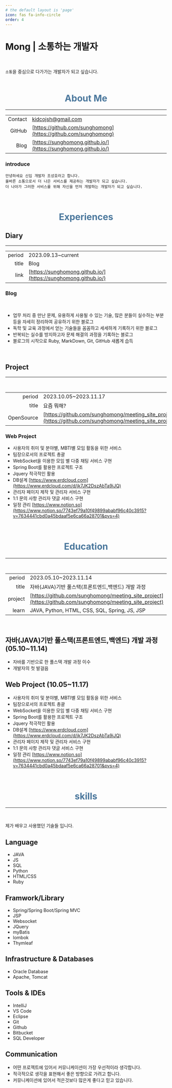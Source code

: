 ```yaml
---
# the default layout is 'page'
icon: fas fa-info-circle
order: 4
---
```


# Mong | 소통하는 개발자

<br>

``소통``을 중심으로 다가가는 개발자가 되고 싶습니다. <br><br>


<center> <h1 style="color: #4a779c;">About Me </h1> </center>
<hr style="color: white;">


|||
|--:|:--|
|Contact|kidcojsh@gmail.com|
|GitHub|[https://github.com/sunghomong](https://github.com/sunghomong)|
|Blog| [https://sunghomong.github.io/](https://sunghomong.github.io/)|

### introduce

```
안녕하세요 신입 개발자 조성호라고 합니다.
올바른 소통으로서 더 나은 서비스를 제공하는 개발자가 되고 싶습니다.
더 나아가 그러한 서비스를 위해 자신을 먼저 개발하는 개발자가 되고 싶습니다. 
```

<br>

<center> <h1 style="color: #4a779c;">Experiences </h1> </center>

## Diary

<hr style="color: white;">

|||
|--:|:--|
|period|2023.09.13~current|
|title|Blog|
|link|[https://sunghomong.github.io/](https://sunghomong.github.io/)|


### Blog

<br>

- 업무 처리 중 만난 문제, 유용하게 사용될 수 있는 기술, 많은 분들이 실수하는 부분 등을 자세히 정리하여 공유하기 위한 블로그
- 독학 및 교육 과정에서 얻는 기술들을 꼼꼼하고 세세하게 기록하기 위한 블로그
- 반복되는 실수를 방지하고자 문제 해결의 과정을 기록하는 블로그
- 블로그의 시작으로 Ruby, MarkDown, Git, GitHub 새롭게 습득

<br>

## Project <br>

<hr style="color: white;"> <br>

|||
|--:|:--|
|period|2023.10.05~2023.11.17|
|title|요즘 뭐해?|
|OpenSource|[https://github.com/sunghomong/meeting_site_project](https://github.com/sunghomong/meeting_site_project)|


### Web Project

- 사용자의 취미 및 분야별, MBTI별 모임 활동을 위한 서비스
- 팀장으로서의 프로젝트 총괄
- WebSocket을 이용한 모임 별 다중 채팅 서비스 구현
- Spring Boot를 활용한 프로젝트 구조
- Jquery 적극적인 활용
- DB설계    [https://www.erdcloud.com](https://www.erdcloud.com/d/jk7JK2DszAbTa9iJQ)
- 관리자 페이지 제작 및 관리자 서비스 구현
- 1:1 문의 사항 관리자 댓글 서비스 구현
- 일정 관리    [https://www.notion.so](https://www.notion.so/7743ef79a10f49899ababf96c40c3915?v=7634441cbd0a45bdaaf5e6ca66a28701&pvs=4)

<br>

<center> <h1 style="color: #4a779c;">Education </h1> </center>
<hr style="color: white;"><br>


|||
|--:|:--|
|period|2023.05.10~2023.11.14|
|title|자바(JAVA)기반 풀스택(프론트엔드,백엔드) 개발 과정|
|project|[https://github.com/sunghomong/meeting_site_project](https://github.com/sunghomong/meeting_site_project)|
|learn|JAVA, Python, HTML, CSS, SQL, Spring, JS, JSP|

<br>

## 자바(JAVA)기반 풀스택(프론트엔드,백엔드) 개발 과정 (05.10~11.14)

- 자바를 기반으로 한 풀스택 개발 과정 이수
- 개발자의 첫 발걸음

## Web Project (10.05~11.17)

- 사용자의 취미 및 분야별, MBTI별 모임 활동을 위한 서비스
- 팀장으로서의 프로젝트 총괄
- WebSocket을 이용한 모임 별 다중 채팅 서비스 구현
- Spring Boot를 활용한 프로젝트 구조
- Jquery 적극적인 활용
- DB설계    [https://www.erdcloud.com](https://www.erdcloud.com/d/jk7JK2DszAbTa9iJQ)
- 관리자 페이지 제작 및 관리자 서비스 구현
- 1:1 문의 사항 관리자 댓글 서비스 구현
- 일정 관리    [https://www.notion.so](https://www.notion.so/7743ef79a10f49899ababf96c40c3915?v=7634441cbd0a45bdaaf5e6ca66a28701&pvs=4)

<br>

<center> <h1 style="color: #4a779c;">skills </h1> </center>


<hr style="color: white;"><br>


제가 배우고 사용했던 기술들 입니다.

## Language

- JAVA
- JS
- SQL
- Python
- HTML/CSS
- Ruby
  
## Framwork/Library

- Spring/Spring Boot/Spring MVC
- JSP
- Websocket
- JQuery
- myBatis
- lombok
- Thymleaf

## Infrastructure & Databases

- Oracle Database
- Apache, Tomcat

## Tools & IDEs
- IntelliJ
- VS Code
- Eclipse
- Git
- Github
- Bitbucket
- SQL Developer

## Communication

- 어떤 프로젝트에 있어서 커뮤니케이션이 가장 우선적이라 생각합니다.
- 적극적으로 생각을 표현해서 좋은 방향으로 가려고 합니다.
- 커뮤니케이션에 있어서 적은것보다 많은게 좋다고 믿고 있습니다.

<br>

